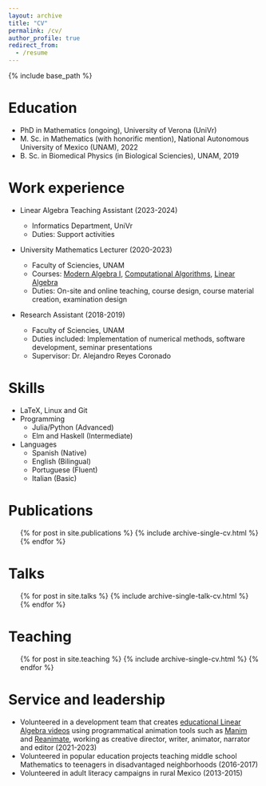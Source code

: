```yaml
---
layout: archive
title: "CV"
permalink: /cv/
author_profile: true
redirect_from:
  - /resume
---
```


{% include base_path %}

Education
======
* PhD in Mathematics (ongoing), University of Verona (UniVr)
* M. Sc. in Mathematics (with honorific mention), National Autonomous University of Mexico (UNAM), 2022
* B. Sc. in Biomedical Physics (in Biological Sciencies), UNAM, 2019

Work experience
======
* Linear Algebra Teaching Assistant (2023-2024)
  * Informatics Department, UniVr
  * Duties: Support activities

* University Mathematics Lecturer (2020-2023)
  * Faculty of Sciencies, UNAM
  * Courses: [Modern Algebra I](https://dabnciencias.github.io/teaching/AM), [Computational Algorithms](https://dabnciencias.github.io/teaching/AC), [Linear Algebra](https://dabnciencias.github.io/teaching/AL)
  * Duties: On-site and online teaching, course design, course material creation, examination design

* Research Assistant (2018-2019)
  * Faculty of Sciencies, UNAM
  * Duties included: Implementation of numerical methods, software development, seminar presentations
  * Supervisor: Dr. Alejandro Reyes Coronado

Skills
======
* LaTeX, Linux and Git
* Programming
  * Julia/Python (Advanced)
  * Elm and Haskell (Intermediate)
* Languages
  * Spanish (Native)
  * English (Bilingual)
  * Portuguese (Fluent)
  * Italian (Basic)
  
Publications
======
  <ul>{% for post in site.publications %}
    {% include archive-single-cv.html %}
  {% endfor %}</ul>
  
Talks
======
  <ul>{% for post in site.talks %}
    {% include archive-single-talk-cv.html %}
  {% endfor %}</ul>
  
Teaching
======
  <ul>{% for post in site.teaching %}
    {% include archive-single-cv.html %}
  {% endfor %}</ul>
  
Service and leadership
======
* Volunteered in a development team that creates [educational Linear Algebra videos](https://www.youtube.com/watch?v=VY7ATrauc34&list=PL91agCMqt_mdAgHZkxyn-tscoNpu7ZHvl&pp=iAQB) using programmatical animation tools such as [Manim](https://www.manim.community/) and [Reanimate](https://reanimate.github.io/), working as creative director, writer, animator, narrator and editor (2021-2023)
* Volunteered in popular education projects teaching middle school Mathematics to teenagers in disadvantaged neighborhoods (2016-2017)
* Volunteered in adult literacy campaigns in rural Mexico (2013-2015)
